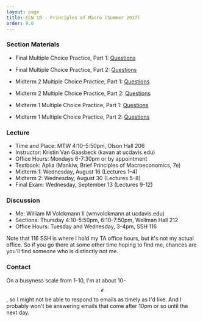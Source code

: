 ```yaml
---
layout: page
title: ECN 1B - Principles of Macro (Summer 2017)
order: 9.6
---
```


### Section Materials
* Final Multiple Choice Practice, Part 1: [Questions](final-practice1-q.pdf)
* Final Multiple Choice Practice, Part 2: [Questions](final-practice2-q.pdf)

* Midterm 2 Multiple Choice Practice, Part 1: [Questions](mt2-practice1-q.pdf)
* Midterm 2 Multiple Choice Practice, Part 2: [Questions](mt2-practice2-q.pdf)

* Midterm 1 Multiple Choice Practice, Part 1: [Questions](mt1-practice1-q.pdf)
* Midterm 1 Multiple Choice Practice, Part 2: [Questions](mt1-practice2-q.pdf)


### Lecture
* Time and Place: MTW 4:10–5:50pm, Olson Hall 206
* Instructor: Kristin Van Gaasbeck (kavan at ucdavis.edu)
* Office Hours: Mondays 6-7:30pm or by appointment  
* Textbook: Aplia (Mankiw, Brief Principles of Macroeconomics, 7e)
* Midterm 1: Wednesday, August 16 (Lectures 1–4)
* Midterm 2: Wednesday, August 30 (Lectures 5–8)
* Final Exam: Wednesday, September 13 (Lectures 9-12)


### Discussion
* Me: William M Volckmann II (wmvolckmann at ucdavis.edu)
* Sections: Thursday 4:10-5:50pm, 6:10-7:50pm, Wellman Hall 212
* Office Hours: Tuesday and Wednesday, 3-4pm, SSH 116

Note that 116 SSH is where I hold my TA office hours, but it's not my actual
office. So if you go there at some other time hoping to find me, chances are
you'll find someone who is distinctly not me.


### Contact
On a busyness scale from 1-10, I'm at about 10-$$\epsilon$$, so I might not be
 able to respond to emails as timely as I'd like. And I probably won't be
 answering emails that come after 10pm or so until the next day.
